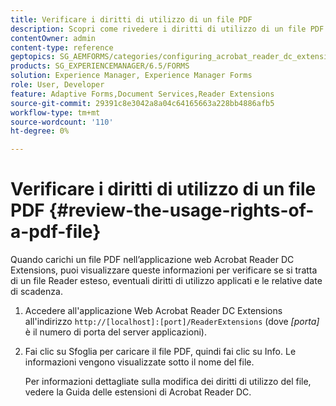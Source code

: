 ```yaml
---
title: Verificare i diritti di utilizzo di un file PDF
description: Scopri come rivedere i diritti di utilizzo di un file PDF.
contentOwner: admin
content-type: reference
geptopics: SG_AEMFORMS/categories/configuring_acrobat_reader_dc_extensions
products: SG_EXPERIENCEMANAGER/6.5/FORMS
solution: Experience Manager, Experience Manager Forms
role: User, Developer
feature: Adaptive Forms,Document Services,Reader Extensions
source-git-commit: 29391c8e3042a8a04c64165663a228bb4886afb5
workflow-type: tm+mt
source-wordcount: '110'
ht-degree: 0%

---
```


# Verificare i diritti di utilizzo di un file PDF {#review-the-usage-rights-of-a-pdf-file}

Quando carichi un file PDF nell’applicazione web Acrobat Reader DC Extensions, puoi visualizzare queste informazioni per verificare se si tratta di un file Reader esteso, eventuali diritti di utilizzo applicati e le relative date di scadenza.

1. Accedere all&#39;applicazione Web Acrobat Reader DC Extensions all&#39;indirizzo `http://[localhost]:[port]/ReaderExtensions` (dove *[porta]* è il numero di porta del server applicazioni).
1. Fai clic su Sfoglia per caricare il file PDF, quindi fai clic su Info. Le informazioni vengono visualizzate sotto il nome del file.

   Per informazioni dettagliate sulla modifica dei diritti di utilizzo del file, vedere la Guida delle estensioni di Acrobat Reader DC.
